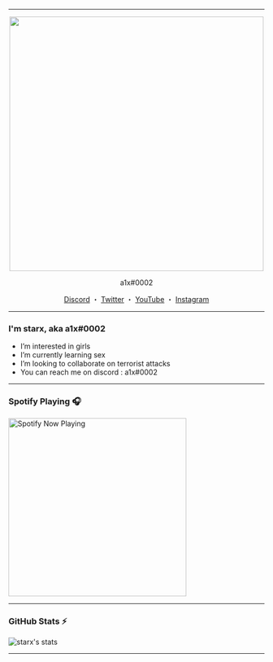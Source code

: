 
------
<p align="center">  
  <img src="banner.gif" width="500">
</p>
<p align="center">
    a1x#0002
<p align="center">
</p>
<p align="center">
<a href="https://discord.gg/8jJbGHUFwH">Discord</a>
    ・
    <a href="https://www.twitter.com/starxcpu">Twitter</a>
    ・
    <a href="https://www.youtube.com/starxa1">YouTube</a>
    ・
    <a href="https://www.instagram.com/starxa1/">Instagram</a>
</p>

<p align="center">  

--- 

### I'm starx, aka a1x#0002

- I’m interested in girls
- I’m currently learning sex
- I’m looking to collaborate on terrorist attacks
- You can reach me on discord : a1x#0002

---
### Spotify Playing 🎧

[<img src="https://natemoo-re-2zezx2od2-starxcpu.vercel.app/api/spotify-playing" alt="Spotify Now Playing" width="350" />](https://open.spotify.com/user/5yl1iwma72qfhnxme0ulybqgo)

---

### GitHub Stats :zap: 

<img align="left" alt="starx's stats" src="https://github-readme-stats-liart-six.vercel.app/api?username=starxcpu&show_icons=true&hide_border=true" />
<br />

---

